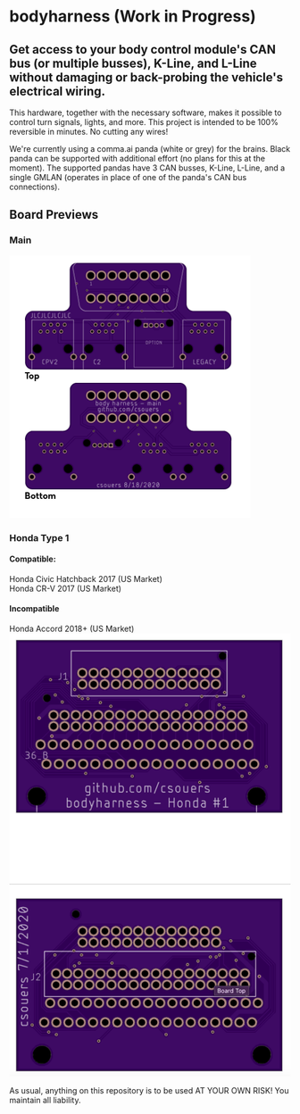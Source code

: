 
# bodyharness (Work in Progress)

## Get access to your body control module's CAN bus (or multiple busses), K-Line, and L-Line without damaging or back-probing the vehicle's electrical wiring.

This hardware, together with the necessary software, makes it possible to control turn signals, lights, and more. This project is intended to be 100% reversible in minutes. No cutting any wires!

We're currently using a comma.ai panda (white or grey) for the brains. Black panda can be supported with additional effort (no plans for this at the moment). The supported pandas have 3 CAN busses, K-Line, L-Line, and a single GMLAN (operates in place of one of the panda's CAN bus connections).

## Board Previews
### Main
![image info](./mainboard/main.png)
### Honda Type 1
#### Compatible:
Honda Civic Hatchback 2017 (US Market)<br>
Honda CR-V 2017 (US Market)<br>
#### Incompatible
Honda Accord 2018+ (US Market)<br>
![image info](./honda/type1/honda_type1.png)


As usual, anything on this repository is to be used AT YOUR OWN RISK! You maintain all liability.
<!--stackedit_data:
eyJoaXN0b3J5IjpbLTk1NjMwMjA3NiwtMTA4NjM2NzEwMiwxND
YwOTY0NjcxLDE2NzI0MDkwNjIsLTE4NDM3OTQyNTAsLTIxNTEz
MzYxMSwtMTEwMjgwNDYyNywxNTMyNDM0Mjk2XX0=
-->
